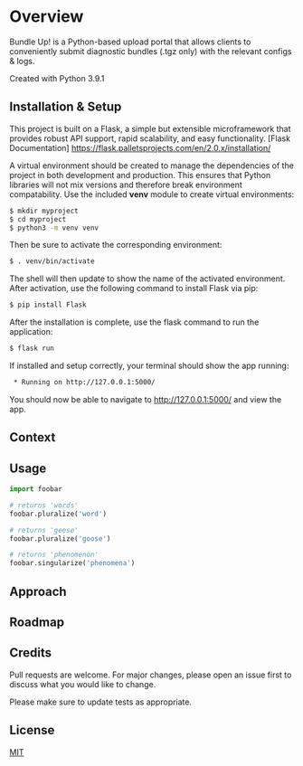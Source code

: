 # Overview

Bundle Up! is a Python-based upload portal that allows clients to conveniently submit diagnostic bundles (.tgz only) with the relevant configs & logs. 

Created with Python 3.9.1

## Installation & Setup

This project is built on a Flask, a simple but extensible microframework that provides robust API support, rapid scalability, and easy functionality. [Flask Documentation] https://flask.palletsprojects.com/en/2.0.x/installation/

A virtual environment should be created to manage the dependencies of the project in both development and production. This ensures that Python libraries will not mix versions and therefore break environment compatability. 
Use the included **venv** module to create virtual environments: 

```bash
$ mkdir myproject
$ cd myproject
$ python3 -m venv venv
```

Then be sure to activate the corresponding environment:

```bash
$ . venv/bin/activate
```

The shell will then update to show the name of the activated environment. After activation, use the following command to install Flask via pip:

```bash
$ pip install Flask
```

After the installation is complete, use the flask command to run the application: 

```bash
$ flask run
```

If installed and setup correctly, your terminal should show the app running: 

```bash
 * Running on http://127.0.0.1:5000/
```

You should now be able to navigate to http://127.0.0.1:5000/ and view the app.

## Context



## Usage

```python
import foobar

# returns 'words'
foobar.pluralize('word')

# returns 'geese'
foobar.pluralize('goose')

# returns 'phenomenon'
foobar.singularize('phenomena')
```

## Approach



## Roadmap



## Credits
Pull requests are welcome. For major changes, please open an issue first to discuss what you would like to change.

Please make sure to update tests as appropriate.

## License
[MIT](https://choosealicense.com/licenses/mit/)